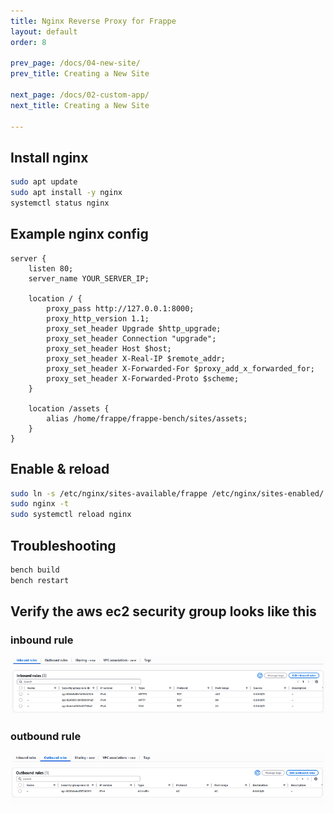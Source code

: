 ```yaml
---
title: Nginx Reverse Proxy for Frappe
layout: default
order: 8

prev_page: /docs/04-new-site/
prev_title: Creating a New Site

next_page: /docs/02-custom-app/
next_title: Creating a New Site

---
```


## Install nginx
```bash
sudo apt update
sudo apt install -y nginx
systemctl status nginx
```

## Example nginx config
```nginx
server {
    listen 80;
    server_name YOUR_SERVER_IP;

    location / {
        proxy_pass http://127.0.0.1:8000;
        proxy_http_version 1.1;
        proxy_set_header Upgrade $http_upgrade;
        proxy_set_header Connection "upgrade";
        proxy_set_header Host $host;
        proxy_set_header X-Real-IP $remote_addr;
        proxy_set_header X-Forwarded-For $proxy_add_x_forwarded_for;
        proxy_set_header X-Forwarded-Proto $scheme;
    }

    location /assets {
        alias /home/frappe/frappe-bench/sites/assets;
    }
}
```

## Enable & reload
```bash
sudo ln -s /etc/nginx/sites-available/frappe /etc/nginx/sites-enabled/
sudo nginx -t
sudo systemctl reload nginx
```

## Troubleshooting
```bash
bench build
bench restart
```


## Verify the aws ec2 security group looks like this

### inbound rule
![Alt text](/assets/images/inbound.png)

### outbound rule
![Alt text](/assets/images/outbound.png)
